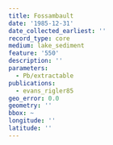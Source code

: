 ```yaml
---
title: Fossambault
date: '1985-12-31'
date_collected_earliest: ''
record_type: core
medium: lake_sediment
feature: '550'
description: ''
parameters:
  - Pb/extractable
publications:
  - evans_rigler85
geo_error: 0.0
geometry: ''
bbox: ~
longitude: ''
latitude: ''
---
```

